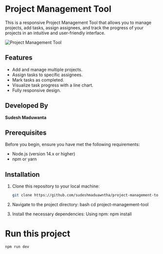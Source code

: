 # Project Management Tool

This is a responsive Project Management Tool that allows you to manage projects, add tasks, assign assignees, and track the progress of your projects in an intuitive and user-friendly interface.

![Project Management Tool](./assets/project_screenshot1.png)

## Features

- Add and manage multiple projects.
- Assign tasks to specific assignees.
- Mark tasks as completed.
- Visualize task progress with a line chart.
- Fully responsive design.

## Developed By

**Sudesh Maduwanta**

## Prerequisites

Before you begin, ensure you have met the following requirements:

- Node.js (version 14.x or higher)
- npm or yarn

## Installation

1. Clone this repository to your local machine:

   ```bash
   git clone https://github.com/sudeshmaduawntha/project-management-tool.git

2. Navigate to the project directory:
bash
    cd project-management-tool

3. Install the necessary dependencies:
Using npm:
    npm install

# Run this project
    npm run dev

    
